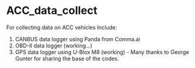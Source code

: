 # ACC_data_collect
For collecting data on ACC vehicles
Include:
1. CANBUS data logger using Panda from Comma.ai
2. OBD-II data logger (working...)
3. GPS data logger using U-Blox M8 (working) - Many thanks to George Gunter for sharing the base of the codes.
